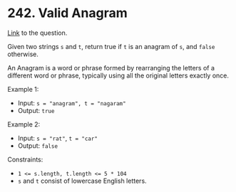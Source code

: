 # 242. Valid Anagram

[Link](https://leetcode.com/problems/valid-anagram/) to the question.

Given two strings `s` and `t`, return true if `t` is an anagram of `s`, and `false` otherwise.

An Anagram is a word or phrase formed by rearranging the letters of a different word or phrase, typically using all the original letters exactly once.

 

Example 1:

- Input: `s = "anagram", t = "nagaram"`
- Output: `true`

Example 2:

- Input: `s = "rat"`, `t = "car"`
- Output: `false`
 

Constraints:

- `1 <= s.length, t.length <= 5 * 104`
- `s` and `t` consist of lowercase English letters.
